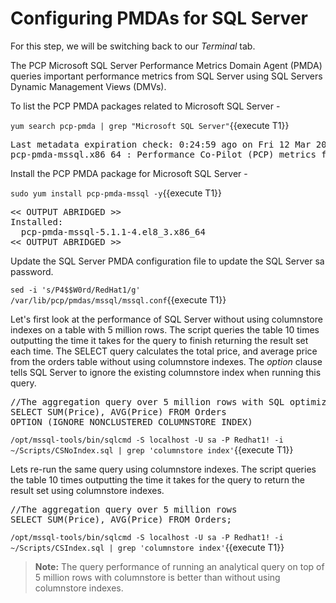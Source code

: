 # Configuring PMDAs for SQL Server

For this step, we will be switching back to our *Terminal* tab. 

The PCP Microsoft SQL Server Performance Metrics Domain Agent (PMDA) queries important performance metrics from SQL Server using SQL Servers Dynamic Management Views (DMVs).

To list the PCP PMDA packages related to Microsoft SQL Server -

`yum search pcp-pmda | grep "Microsoft SQL Server"`{{execute T1}}

<pre class="file">
Last metadata expiration check: 0:24:59 ago on Fri 12 Mar 2021 09:20:29 AM EST.
pcp-pmda-mssql.x86_64 : Performance Co-Pilot (PCP) metrics for Microsoft SQL Server
</pre>

Install the PCP PMDA package for Microsoft SQL Server - 

`sudo yum install pcp-pmda-mssql -y`{{execute T1}}

<pre class="file">
<< OUTPUT ABRIDGED >>
Installed:
  pcp-pmda-mssql-5.1.1-4.el8_3.x86_64                                                                 
<< OUTPUT ABRIDGED >>
</pre>

Update the SQL Server PMDA configuration file to update the SQL Server sa password.  

`sed -i 's/P4$$W0rd/RedHat1/g' /var/lib/pcp/pmdas/mssql/mssql.conf`{{execute T1}}

Let's first look at the performance of SQL Server without using columnstore indexes on a table with 5 million rows. The script queries the table 10 times outputting the time it takes for the query to finish returning the result set each time. The SELECT query calculates the total price, and average price from the orders table without using columnstore indexes. The *option* clause tells SQL Server to ignore the existing columnstore index when running this query.

<pre class="file">
//The aggregation query over 5 million rows with SQL optimizer option to ignore columnstore index
SELECT SUM(Price), AVG(Price) FROM Orders 
OPTION (IGNORE_NONCLUSTERED_COLUMNSTORE_INDEX)
</pre>

`/opt/mssql-tools/bin/sqlcmd -S localhost -U sa -P Redhat1! -i ~/Scripts/CSNoIndex.sql | grep 'columnstore index'`{{execute T1}}

Lets re-run the same query using columnstore indexes. The script queries the table 10 times outputting the time it takes for the query to return the result set using columnstore indexes.

<pre class="file">
//The aggregation query over 5 million rows
SELECT SUM(Price), AVG(Price) FROM Orders;
</pre>

`/opt/mssql-tools/bin/sqlcmd -S localhost -U sa -P Redhat1! -i ~/Scripts/CSIndex.sql | grep 'columnstore index'`{{execute T1}}

>**Note:** The query performance of running an analytical query on top of 5 million rows with columnstore is better than without using columnstore indexes. 
